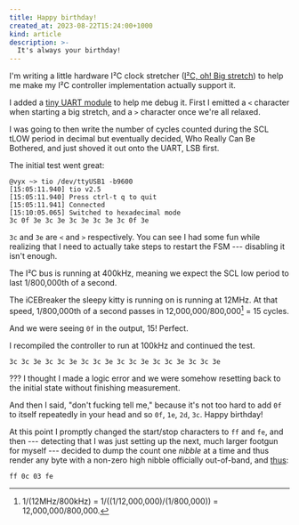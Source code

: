 ```yaml
---
title: Happy birthday!
created_at: 2023-08-22T15:24:00+1000
kind: article
description: >-
  It's always your birthday!
---
```


I'm writing a little hardware I²C clock stretcher ([I²C, oh! Big stretch]) to
help me make my I²C controller implementation actually support it.

I added a [tiny UART module] to help me debug it. First I emitted a `<`
character when starting a big stretch, and a `>` character once we're all
relaxed.

I was going to then write the number of cycles counted during the SCL tLOW
period in decimal but eventually decided, Who Really Can Be Bothered, and just
shoved it out onto the UART, LSB first.

The initial test went great:

```console?prompt=>
@vyx ~> tio /dev/ttyUSB1 -b9600
[15:05:11.940] tio v2.5
[15:05:11.940] Press ctrl-t q to quit
[15:05:11.941] Connected
[15:10:05.065] Switched to hexadecimal mode
3c 0f 3e 3c 3e 3c 3e 3c 3e 3c 0f 3e
```

`3c` and `3e` are `<` and `>` respectively. You can see I had some fun while
realizing that I need to actually take steps to restart the FSM --- disabling it
isn't enough.

The I²C bus is running at 400kHz, meaning we expect the SCL low period to last
1/800,000th of a second.

The iCEBreaker the sleepy kitty is running on is running at 12MHz. At that
speed, 1/800,000th of a second passes in 12,000,000/800,000[^maths] = 15 cycles.

And we were seeing `0f` in the output, 15! Perfect.

I recompiled the controller to run at 100kHz and continued the test.

```console
3c 3c 3e 3c 3c 3e 3c 3c 3e 3c 3c 3e 3c 3c 3e 3c 3c 3e
```

??? I thought I made a logic error and we were somehow resetting back to the
initial state without finishing measurement.

And then I said, "don't fucking tell me," because it's not too hard to add `0f`
to itself repeatedly in your head and so `0f`, `1e`, `2d`, `3c`. Happy birthday!

At this point I promptly changed the start/stop characters to `ff` and `fe`, and
then --- detecting that I was just setting up the next, much larger footgun for
myself --- decided to dump the count one _nibble_ at a time and thus render any
byte with a non-zero high nibble officially out-of-band, and [thus]:

```console
ff 0c 03 fe
```

[I²C, oh! Big stretch]: https://github.com/charlottia/i2c_obs
[tiny UART module]: https://github.com/charlottia/i2c_obs/commit/1078a55c9f5bd63fae9707586393535ed7afcd07#diff-fbbd4dd0ae5cec5958577b18349c32c4e93ed8df0846aacdfe916267b503e6f4
[thus]: https://github.com/charlottia/i2c_obs/commit/da9b89b43319114f3bb0fd43511ae934b10b7fac

[^maths]: 1/(12MHz/800kHz) = 1/((1/12,000,000)/(1/800,000)) = 12,000,000/800,000.
